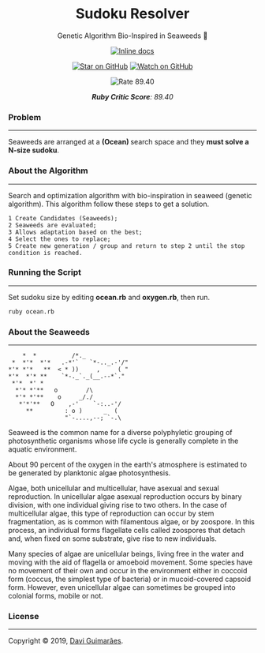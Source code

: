 <h1 align="center">
    Sudoku Resolver
</h1>

<div align="center">

Genetic Algorithm Bio-Inspired in Seaweeds 🌿

[![Inline docs][docs-badge]][docs]

[![Star on GitHub][github-star-badge]][github-star]
[![Watch on GitHub][github-watch-badge]][github-watch]
</div>

<div align="center">

![Rate 89.40](https://i.imgur.com/1Ej6tAl.gif)

***Ruby Critic Score**: 89.40*
</div>

### Problem
---

Seaweeds are arranged at a <strong> (Ocean) </strong> search space and they **must solve a N-size sudoku**.

###  About the Algorithm
---

Search and optimization algorithm with bio-inspiration in seaweed (genetic algorithm). This algorithm follow these steps to get a solution.

```
1 Create Candidates (Seaweeds);
2 Seaweeds are evaluated;
3 Allows adaptation based on the best;
4 Select the ones to replace;
5 Create new generation / group and return to step 2 until the stop condition is reached.
```

### Running the Script
---

Set sudoku size by editing **ocean.rb** and **oxygen.rb**, then run.

```bash
ruby ocean.rb
```

### About the Seaweeds
---

```
    *  *          /*._   
 *  *'*  *'*   .-*'`   `*-.._.-'/"
*'* *'*   **  < * ))     ,     ( "
*'*  *'* **    `*-._`._(__.--*`."
 *'*  *' *   
  *'* *'**   o        /\
  *'* *'**    o     _/./
   *'*'**   O    ,-'    `-:..-'/
     **         : o )      _  (
     	        "`-....,--; `-.\
```

Seaweed is the common name for a diverse polyphyletic grouping of photosynthetic organisms whose life cycle is generally complete in the aquatic environment.

About 90 percent of the oxygen in the earth's atmosphere is estimated to be generated by planktonic algae photosynthesis.

Algae, both unicellular and multicellular, have asexual and sexual reproduction. In unicellular algae asexual reproduction occurs by binary division, with one individual giving rise to two others. In the case of multicellular algae, this type of reproduction can occur by stem fragmentation, as is common with filamentous algae, or by zoospore. In this process, an individual forms flagellate cells called zoospores that detach and, when fixed on some substrate, give rise to new individuals.

Many species of algae are unicellular beings, living free in the water and moving with the aid of flagella or amoeboid movement. Some species have no movement of their own and occur in the environment either in coccoid form (coccus, the simplest type of bacteria) or in mucoid-covered capsoid form. However, even unicellular algae can sometimes be grouped into colonial forms, mobile or not.


### License
---

Copyright © 2019, [Davi Guimarães](https://github.com/davigl).

[docs]: http://inch-ci.org/github/Davigl/sudoku-ia
[docs-badge]: http://inch-ci.org/github/Davigl/sudoku-ia.svg?branch=master
[github-star-badge]: https://img.shields.io/github/stars/davigl/sudoku-ia.svg?style=social
[github-star]:https://github.com/davigl/sudoku-ia/stargazers
[github-watch-badge]: https://img.shields.io/github/watchers/davigl/sudoku-ia.svg?style=social
[github-watch]: https://github.com/davigl/sudoku-ia/watchers